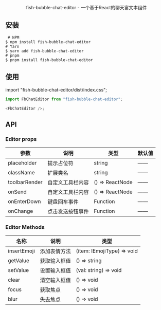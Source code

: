 <!--
 * @Date: 2023-12-30 11:43:31
 * @Description: Modify here please
-->

<p align="center">fish-bubble-chat-editor - 一个基于React的聊天富文本组件</p>

## 安装

```shell
 # NPM
$ npm install fish-bubble-chat-editor
# Yarn
$ yarn add fish-bubble-chat-editor
# pnpm
$ pnpm install fish-bubble-chat-editor
```

## 使用

import "fish-bubble-chat-editor/dist/index.css";

```js
import FbChatEditor from "fish-bubble-chat-editor";

<FbChatEditor />;
```

## API

### Editor props

| 参数          | 说明             | 类型            | 默认值 |
| ------------- | ---------------- | --------------- | ------ |
| placeholder   | 提示占位符       | string          | ——     |
| className     | 扩展类名         | string          | ——     |
| toolbarRender | 自定义工具栏内容 | () => ReactNode | ——     |
| onSend        | 自定义工具栏内容 | () => ReactNode | ——     |
| onEnterDown   | 键盘回车事件     | Function        | ——     |
| onChange      | 点击发送按钮事件 | Function        | ——     |

### Editor Methods

| 名称        | 说明         | 类型                       |
| ----------- | ------------ | -------------------------- |
| insertEmoji | 添加表情方法 | (item: IEmojiType) => void |
| getValue    | 获取输入框值 | () => string               |
| setValue    | 设置输入框值 | (val: string) => void      |
| clear       | 清空输入框值 | () => void                 |
| focus       | 获取焦点     | () => void                 |
| blur        | 失去焦点     | () => void                 |
